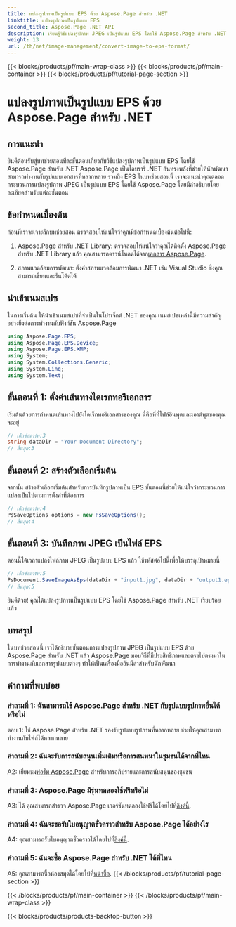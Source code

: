 ```yaml
---
title: แปลงรูปภาพเป็นรูปแบบ EPS ด้วย Aspose.Page สำหรับ .NET
linktitle: แปลงรูปภาพเป็นรูปแบบ EPS
second_title: Aspose.Page .NET API
description: เรียนรู้วิธีแปลงรูปภาพ JPEG เป็นรูปแบบ EPS โดยใช้ Aspose.Page สำหรับ .NET คู่มือที่ครอบคลุมพร้อมคำแนะนำทีละขั้นตอน
weight: 13
url: /th/net/image-management/convert-image-to-eps-format/
---
```


{{< blocks/products/pf/main-wrap-class >}}
{{< blocks/products/pf/main-container >}}
{{< blocks/products/pf/tutorial-page-section >}}

# แปลงรูปภาพเป็นรูปแบบ EPS ด้วย Aspose.Page สำหรับ .NET

## การแนะนำ

ยินดีต้อนรับสู่บทช่วยสอนทีละขั้นตอนเกี่ยวกับวิธีแปลงรูปภาพเป็นรูปแบบ EPS โดยใช้ Aspose.Page สำหรับ .NET Aspose.Page เป็นไลบรารี .NET อันทรงพลังที่ช่วยให้นักพัฒนาสามารถทำงานกับรูปแบบเอกสารที่หลากหลาย รวมถึง EPS ในบทช่วยสอนนี้ เราจะแนะนำคุณตลอดกระบวนการแปลงรูปภาพ JPEG เป็นรูปแบบ EPS โดยใช้ Aspose.Page โดยมีคำอธิบายโดยละเอียดสำหรับแต่ละขั้นตอน

## ข้อกำหนดเบื้องต้น

ก่อนที่เราจะเจาะลึกบทช่วยสอน ตรวจสอบให้แน่ใจว่าคุณมีข้อกำหนดเบื้องต้นต่อไปนี้:

1.  Aspose.Page สำหรับ .NET Library: ตรวจสอบให้แน่ใจว่าคุณได้ติดตั้ง Aspose.Page สำหรับ .NET Library แล้ว คุณสามารถดาวน์โหลดได้จาก[เอกสาร Aspose.Page](https://reference.aspose.com/page/net/).

2. สภาพแวดล้อมการพัฒนา: ตั้งค่าสภาพแวดล้อมการพัฒนา .NET เช่น Visual Studio ซึ่งคุณสามารถเขียนและรันโค้ดได้

## นำเข้าเนมสเปซ

ในการเริ่มต้น ให้นำเข้าเนมสเปซที่จำเป็นในโปรเจ็กต์ .NET ของคุณ เนมสเปซเหล่านี้มีความสำคัญอย่างยิ่งต่อการทำงานกับฟังก์ชัน Aspose.Page

```csharp
using Aspose.Page.EPS;
using Aspose.Page.EPS.Device;
using Aspose.Page.EPS.XMP;
using System;
using System.Collections.Generic;
using System.Linq;
using System.Text;
```

## ขั้นตอนที่ 1: ตั้งค่าเส้นทางไดเรกทอรีเอกสาร

เริ่มต้นด้วยการกำหนดเส้นทางไปยังไดเร็กทอรีเอกสารของคุณ นี่คือที่ที่ไฟล์อินพุตและเอาต์พุตของคุณจะอยู่

```csharp
// เอ็กซ์สตาร์ท:3
string dataDir = "Your Document Directory";
// สิ้นสุด:3
```

## ขั้นตอนที่ 2: สร้างตัวเลือกเริ่มต้น

จากนั้น สร้างตัวเลือกเริ่มต้นสำหรับการบันทึกรูปภาพเป็น EPS ขั้นตอนนี้ช่วยให้แน่ใจว่ากระบวนการแปลงเป็นไปตามการตั้งค่าที่ต้องการ

```csharp
// เอ็กซ์สตาร์ท:4
PsSaveOptions options = new PsSaveOptions();
// สิ้นสุด:4
```

## ขั้นตอนที่ 3: บันทึกภาพ JPEG เป็นไฟล์ EPS

ตอนนี้ได้เวลาแปลงไฟล์ภาพ JPEG เป็นรูปแบบ EPS แล้ว ใช้รหัสต่อไปนี้เพื่อให้บรรลุเป้าหมายนี้

```csharp
// เอ็กซ์สตาร์ท:5
PsDocument.SaveImageAsEps(dataDir + "input1.jpg", dataDir + "output1.eps", options);
// สิ้นสุด:5
```

ยินดีด้วย! คุณได้แปลงรูปภาพเป็นรูปแบบ EPS โดยใช้ Aspose.Page สำหรับ .NET เรียบร้อยแล้ว

## บทสรุป

ในบทช่วยสอนนี้ เราได้อธิบายขั้นตอนการแปลงรูปภาพ JPEG เป็นรูปแบบ EPS ด้วย Aspose.Page สำหรับ .NET แล้ว Aspose.Page มอบวิธีที่มีประสิทธิภาพและตรงไปตรงมาในการทำงานกับเอกสารรูปแบบต่างๆ ทำให้เป็นเครื่องมืออันมีค่าสำหรับนักพัฒนา

## คำถามที่พบบ่อย

### คำถามที่ 1: ฉันสามารถใช้ Aspose.Page สำหรับ .NET กับรูปแบบรูปภาพอื่นได้หรือไม่

ตอบ 1: ใช่ Aspose.Page สำหรับ .NET รองรับรูปแบบรูปภาพที่หลากหลาย ช่วยให้คุณสามารถทำงานกับไฟล์ได้หลากหลาย

### คำถามที่ 2: ฉันจะรับการสนับสนุนเพิ่มเติมหรือการสนทนาในชุมชนได้จากที่ไหน

 A2: เยี่ยมชม[ฟอรั่ม Aspose.Page](https://forum.aspose.com/c/page/39) สำหรับการอภิปรายและการสนับสนุนของชุมชน

### คำถามที่ 3: Aspose.Page มีรุ่นทดลองใช้ฟรีหรือไม่

 A3: ได้ คุณสามารถสำรวจ Aspose.Page เวอร์ชันทดลองใช้ฟรีได้โดยไปที่[ลิงค์นี้](https://releases.aspose.com/).

### คำถามที่ 4: ฉันจะขอรับใบอนุญาตชั่วคราวสำหรับ Aspose.Page ได้อย่างไร

 A4: คุณสามารถรับใบอนุญาตชั่วคราวได้โดยไปที่[ลิงค์นี้](https://purchase.aspose.com/temporary-license/).

### คำถามที่ 5: ฉันจะซื้อ Aspose.Page สำหรับ .NET ได้ที่ไหน

A5: คุณสามารถซื้อห้องสมุดได้โดยไปที่[หน้าซื้อ](https://purchase.aspose.com/buy).
{{< /blocks/products/pf/tutorial-page-section >}}

{{< /blocks/products/pf/main-container >}}
{{< /blocks/products/pf/main-wrap-class >}}

{{< blocks/products/products-backtop-button >}}
